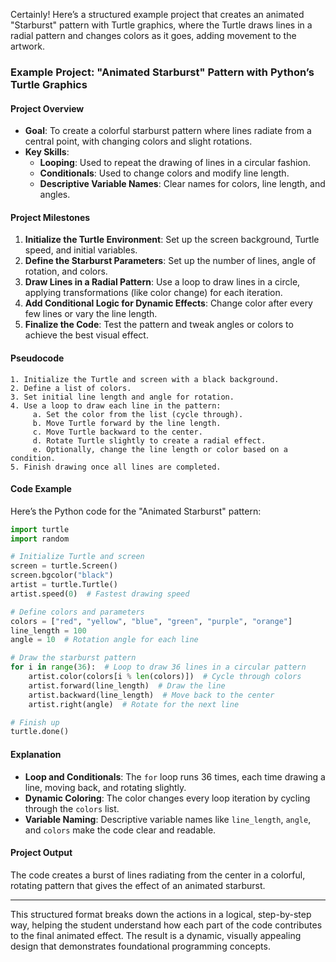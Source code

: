 Certainly! Here’s a structured example project that creates an animated "Starburst" pattern with Turtle graphics, where the Turtle draws lines in a radial pattern and changes colors as it goes, adding movement to the artwork.

### Example Project: "Animated Starburst" Pattern with Python’s Turtle Graphics

#### Project Overview

- **Goal**: To create a colorful starburst pattern where lines radiate from a central point, with changing colors and slight rotations.
- **Key Skills**:
  - **Looping**: Used to repeat the drawing of lines in a circular fashion.
  - **Conditionals**: Used to change colors and modify line length.
  - **Descriptive Variable Names**: Clear names for colors, line length, and angles.

#### Project Milestones

1. **Initialize the Turtle Environment**: Set up the screen background, Turtle speed, and initial variables.
2. **Define the Starburst Parameters**: Set up the number of lines, angle of rotation, and colors.
3. **Draw Lines in a Radial Pattern**: Use a loop to draw lines in a circle, applying transformations (like color change) for each iteration.
4. **Add Conditional Logic for Dynamic Effects**: Change color after every few lines or vary the line length.
5. **Finalize the Code**: Test the pattern and tweak angles or colors to achieve the best visual effect.

#### Pseudocode

```plaintext
1. Initialize the Turtle and screen with a black background.
2. Define a list of colors.
3. Set initial line length and angle for rotation.
4. Use a loop to draw each line in the pattern:
     a. Set the color from the list (cycle through).
     b. Move Turtle forward by the line length.
     c. Move Turtle backward to the center.
     d. Rotate Turtle slightly to create a radial effect.
     e. Optionally, change the line length or color based on a condition.
5. Finish drawing once all lines are completed.
```

#### Code Example

Here’s the Python code for the "Animated Starburst" pattern:

```python
import turtle
import random

# Initialize Turtle and screen
screen = turtle.Screen()
screen.bgcolor("black")
artist = turtle.Turtle()
artist.speed(0)  # Fastest drawing speed

# Define colors and parameters
colors = ["red", "yellow", "blue", "green", "purple", "orange"]
line_length = 100
angle = 10  # Rotation angle for each line

# Draw the starburst pattern
for i in range(36):  # Loop to draw 36 lines in a circular pattern
    artist.color(colors[i % len(colors)])  # Cycle through colors
    artist.forward(line_length)  # Draw the line
    artist.backward(line_length)  # Move back to the center
    artist.right(angle)  # Rotate for the next line

# Finish up
turtle.done()
```

#### Explanation

- **Loop and Conditionals**: The `for` loop runs 36 times, each time drawing a line, moving back, and rotating slightly.
- **Dynamic Coloring**: The color changes every loop iteration by cycling through the `colors` list.
- **Variable Naming**: Descriptive variable names like `line_length`, `angle`, and `colors` make the code clear and readable.

#### Project Output

The code creates a burst of lines radiating from the center in a colorful, rotating pattern that gives the effect of an animated starburst.

---

This structured format breaks down the actions in a logical, step-by-step way, helping the student understand how each part of the code contributes to the final animated effect. The result is a dynamic, visually appealing design that demonstrates foundational programming concepts.